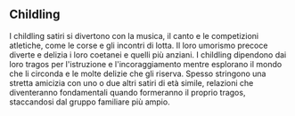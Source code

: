 ## Childling
I childling satiri si divertono con la musica, il canto e le competizioni atletiche, come le corse e gli incontri di lotta. Il loro umorismo precoce diverte e delizia i loro coetanei e quelli più anziani. I childling dipendono dai loro tragos per l'istruzione e l'incoraggiamento mentre esplorano il mondo che li circonda e le molte delizie che gli riserva. Spesso stringono una stretta amicizia con uno o due altri satiri di età simile, relazioni che diventeranno fondamentali quando formeranno il proprio tragos, staccandosi dal gruppo familiare più ampio.
